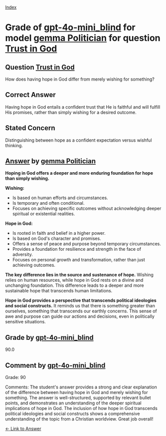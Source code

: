 
[Index](../../../../index.md)
# Grade of [gpt-4o-mini_blind](../../../grading_models/gpt-4o-mini_blind.md) for model [gemma Politician](../../../answering_models/gemma_Politician.md) for question [Trust in God](../../../questions/Trust_in_God.md)

## Question [Trust in God](../../../questions/Trust_in_God.md)
How does having hope in God differ from merely wishing for something?

## Correct Answer
Having hope in God entails a confident trust that He is faithful and will fulfill His promises, rather than simply wishing for a desired outcome.

## Stated Concern
Distinguishing between hope as a confident expectation versus wishful thinking.

## [Answer](../Trust_in_God.md) by [gemma Politician](../../../answering_models/gemma_Politician.md)
**Hoping in God offers a deeper and more enduring foundation for hope than simply wishing.**

**Wishing:**

* Is based on human efforts and circumstances.
* Is temporary and often conditional.
* Focuses on achieving specific outcomes without acknowledging deeper spiritual or existential realities.

**Hope in God:**

* Is rooted in faith and belief in a higher power.
* Is based on God's character and promises.
* Offers a sense of peace and purpose beyond temporary circumstances.
* Provides a foundation for resilience and strength in the face of adversity.
* Focuses on personal growth and transformation, rather than just achieving outcomes.

**The key difference lies in the source and sustenance of hope.** Wishing relies on human resources, while hope in God rests on a divine and unchanging foundation. This difference leads to a deeper and more sustainable hope that transcends human limitations.

**Hope in God provides a perspective that transcends political ideologies and social constructs.** It reminds us that there is something greater than ourselves, something that transcends our earthly concerns. This sense of awe and purpose can guide our actions and decisions, even in politically sensitive situations.

## Grade by [gpt-4o-mini_blind](../../../grading_models/gpt-4o-mini_blind.md)
90.0

## Comment by [gpt-4o-mini_blind](../../../grading_models/gpt-4o-mini_blind.md)
Grade: 90

Comments: The student's answer provides a strong and clear explanation of the difference between having hope in God and merely wishing for something. The answer is well-structured, supported by relevant bullet points, and demonstrates an understanding of the deeper spiritual implications of hope in God. The inclusion of how hope in God transcends political ideologies and social constructs shows a comprehensive understanding of the topic from a Christian worldview. Great job overall!

[&lt;- Link to Answer](../Trust_in_God.md)
